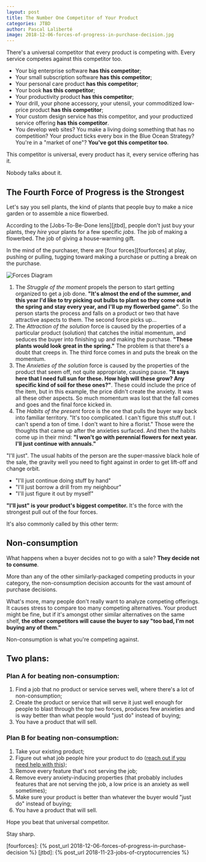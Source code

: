 ```yaml
---
layout: post
title: The Number One Competitor of Your Product
categories: JTBD
author: Pascal Laliberté
image: 2018-12-06-forces-of-progress-in-purchase-decision.jpg
---
```


There's a universal competitor that every product is competing with. Every service competes against this competitor too.

* Your big enterprise software **has this competitor**;
* Your small subscription software **has this competitor**;
* Your personal care product **has this competitor**;
* Your book **has this competitor**;
* Your productivity product **has this competitor**;
* Your drill, your phone accessory, your utensil, your commoditized low-price product **has this competitor**;
* Your custom design service has this competitor, and your productized service offering **has this competitor**.
* You develop web sites? You make a living doing something that has no competition? Your product ticks every box in the Blue Ocean Strategy? You're in a "market of one"? **You've got this competitor too**.

This competitor is universal, every product has it, every service offering has it.

Nobody talks about it.

## The Fourth Force of Progress is the Strongest

Let's say you sell plants, the kind of plants that people buy to make a nice garden or to assemble a nice flowerbed.

According to the [Jobs-To-Be-Done lens][jtbd], people don't just buy your plants, they _hire_ your plants for a few specific _jobs_. The job of making a flowerbed. The job of giving a house-warming gift.

In the mind of the purchaser, there are [four forces][fourforces] at play, pushing or pulling, tugging toward making a purchase or putting a break on the purchase.

![Forces Diagram](/assets/images/posts/2018-12-06-forces-of-progress-diagram-01.svg)

1. The _Struggle of the moment_ propels the person to start getting organized to get a job done. **"It's almost the end of the summer, and this year I'd like to try picking out bulbs to plant so they come out in the spring and stay every year, and I'll up my flowerbed game"**. So the person starts the process and falls on a product or two that have attractive aspects to them. The second force picks up...
2. The _Attraction of the solution_ force is caused by the properties of a particular product (solution) that catches the initial momentum, and seduces the buyer into finishing up and making the purchase. **"These plants would look great in the spring."** The problem is that there's a doubt that creeps in. The third force comes in and puts the break on the momentum.
3. The _Anxieties of the solution_ force is caused by the properties of the product that seem off, not quite appropriate, causing pause. **"It says here that I need full sun for these. How high will these grow? Any specific kind of soil for these ones?"**. These could include the price of the item, but in this example, the price didn't create the anxiety. It was all these other aspects. So much momentum was lost that the fall comes and goes and the final force kicked in.
4. The _Habits of the present_ force is the one that pulls the buyer way back into familiar territory. "It's too complicated. I can't figure this stuff out. I can't spend a ton of time. I don't want to hire a florist." Those were the thoughts that came up after the anxieties surfaced. And then the habits come up in their mind: **"I won't go with perennial flowers for next year. I'll just continue with annuals."**

"I'll just". The usual habits of the person are the super-massive black hole of the sale, the gravity well you need to fight against in order to get lift-off and change orbit.

* "I'll just continue doing stuff by hand"
* "I'll just borrow a drill from my neighbour"
* "I'll just figure it out by myself"

**"I'll just" is your product's biggest competitor.** It's the force with the strongest pull out of the four forces.

It's also commonly called by this other term:

## Non-consumption

What happens when a buyer decides not to go with a sale? **They decide not to consume**.

More than any of the other similarly-packaged competing products in your category, the non-consumption decision accounts for the vast amount of purchase decisions.

What's more, many people don't really want to analyze competing offerings. It causes stress to compare too many competing alternatives. Your product might be fine, but if it's amongst other similar alternatives on the same shelf, **the other competitors will cause the buyer to say "too bad, I'm not buying any of them."**

Non-consumption is what you're competing against. 

## Two plans:

### Plan A for beating non-consumption:

1. Find a job that no product or service serves well, where there's a lot of non-consumption;
2. Create the product or service that will serve it just well enough for people to blast through the top two forces, produces few anxieties and is way better than what people would "just do" instead of buying;
3. You have a product that will sell.

### Plan B for beating non-consumption:

1. Take your existing product;
2. Figure out what job people hire your product to do ([reach out if you need help with this][email]);
3. Remove every feature that's not serving the job;
4. Remove every anxiety-inducing properties (that probably includes features that are not serving the job, a low price is an anxiety as well sometimes);
5. Make sure your product is better than whatever the buyer would "just do" instead of buying;
6. You have a product that will sell.

Hope you beat that universal competitor.

Stay sharp.

[email]: mailto:pascal@pascallaliberte.me?subject=Help%20finding%20the%20job
[fourforces]: {% post_url 2018-12-06-forces-of-progress-in-purchase-decision %}
[jtbd]: {% post_url 2018-11-23-jobs-of-cryptocurrencies %}
